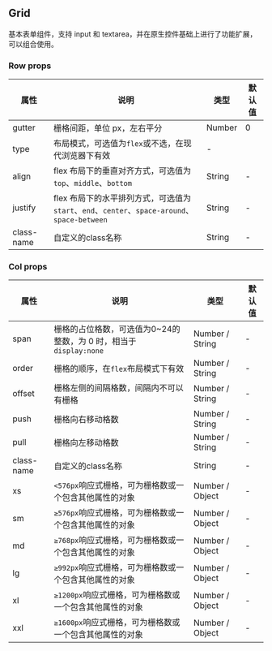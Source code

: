 ## Grid

基本表单组件，支持 input 和 textarea，并在原生控件基础上进行了功能扩展，可以组合使用。

### Row props

属性 | 说明 | 类型 | 默认值
--- | --- | --- | ---
gutter | 栅格间距，单位 px，左右平分 | Number | 0
type | 布局模式，可选值为`flex`或不选，在现代浏览器下有效 | -
align | flex 布局下的垂直对齐方式，可选值为`top`、`middle`、`bottom` | String | -
justify | flex 布局下的水平排列方式，可选值为`start`、`end`、`center`、`space-around`、`space-between` | String | -
class-name | 自定义的class名称 | String | -

### Col props

属性 | 说明 | 类型 | 默认值
--- | --- | --- | ---
span | 栅格的占位格数，可选值为0~24的整数，为 0 时，相当于`display:none` | Number / String | -
order | 栅格的顺序，在`flex`布局模式下有效 | Number / String | -
offset | 栅格左侧的间隔格数，间隔内不可以有栅格 | Number / String | -
push | 栅格向右移动格数 | Number / String | -
pull | 栅格向左移动格数 | Number / String | -
class-name | 自定义的class名称 | String | -
xs | `<576px`响应式栅格，可为栅格数或一个包含其他属性的对象 | Number / Object | -
sm | `≥576px`响应式栅格，可为栅格数或一个包含其他属性的对象 | Number / Object | -
md | `≥768px`响应式栅格，可为栅格数或一个包含其他属性的对象 | Number / Object | -
lg | `≥992px`响应式栅格，可为栅格数或一个包含其他属性的对象 | Number / Object | -
xl | `≥1200px`响应式栅格，可为栅格数或一个包含其他属性的对象 | Number / Object | -
xxl | `≥1600px`响应式栅格，可为栅格数或一个包含其他属性的对象 | Number / Object | -
